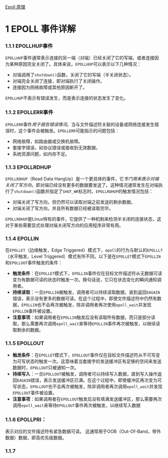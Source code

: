 [Epoll 原理](https://www.cnblogs.com/Hijack-you/p/13057792.html)


# 1 EPOLL 事件详解

### 1.1.1 EPOLLHUP事件

`EPOLLHUP`事件通常表示连接的另一端（对端）已经关闭了它的写端，或者连接因为某种原因完全关闭了。具体来说，`EPOLLHUP`可以表示以下几种情况：

- 对端调用了`shutdown()`函数，关闭了它的写端（半关闭状态）。
- 对端完全关闭了连接，即对端执行了关闭操作。
- 连接因为网络故障或其他原因断开了。

`EPOLLHUP`不表示有错误发生，而是表示连接的状态发生了变化。

### 1.1.2 EPOLLERR事件

`EPOLLERR`事件*用于报告错误情况*。当与文件描述符关联的设备或网络连接发生错误时，这个事件会被触发。`EPOLLERR`可能指示的问题包括：

- 网络故障，如路由器或交换机故障。
- 套接字错误，如协议错误或接收到无效数据。
- 系统资源问题，如内存不足。

### 1.1.3 EPOLLRDHUP

`EPOLLRDHUP`（Read Data HangUp）是一个更具体的事件，它*专门用来表示对端关闭了写方向*，即对端已经没有更多的数据要发送了。这种情况通常发生在对端执行了`shutdown()`函数并指定了`SHUT_WR`标志时。`EPOLLRDHUP`的触发情况包括：

- 对端关闭了写方向，但仍然可以读取对端之前发送的剩余数据。
- 对端关闭了写方向，并且所有数据已经被读取完毕。

`EPOLLRDHUP`是Linux特有的事件，它提供了一种机制来检测半关闭的连接状态，这对于某些需要显式处理对端关闭写方向的应用程序非常有用。



### 1.1.4 EPOLLIN

在`EPOLLET`（边缘触发，Edge Triggered）模式下，`epoll`的行为与默认的`EPOLLLT`（水平触发，Level Triggered）模式有所不同。以下是在`EPOLLET`模式下`EPOLLIN`和`EPOLLOUT`事件触发的条件：

- **触发条件**：在`EPOLLET`模式下，`EPOLLIN`事件仅在目标文件描述符从无数据可读变为有数据可读的状态时触发一次。换句话说，它只在状态变化的瞬间通知调用者。
- **持续读取**：一旦`EPOLLIN`被触发，调用者可以持续读取数据，直到返回`EAGAIN`错误，表示没有更多的数据可读。在这个过程中，即使文件描述符中仍然有数据，`EPOLLIN`也不会再次被触发，除非调用者再次使用`epoll_wait`并发现`EPOLLIN`事件被设置。
- **注意事项**：如果调用者在`EPOLLIN`触发后没有读取所有数据，而只是部分读取，那么需要再次调用`epoll_wait`来等待`EPOLLIN`事件再次被触发，以继续读取剩余的数据。

### 1.1.5 EPOLLOUT

- **触发条件**：在`EPOLLET`模式下，`EPOLLOUT`事件仅在目标文件描述符从不可写变为可写状态时触发一次。这意味着当套接字的发送缓冲区有足够的空间来发送数据时，`EPOLLOUT`只被通知一次。
- **持续写入**：一旦`EPOLLOUT`被触发，调用者可以持续写入数据，直到写入操作返回`EAGAIN`错误，表示发送缓冲区已满。在这个过程中，即使缓冲区再次变为可写状态，`EPOLLOUT`也不会再次被触发，除非调用者再次调用`epoll_wait`并发现`EPOLLOUT`事件被设置。
- **注意事项**：如果调用者在`EPOLLOUT`触发后没有填满发送缓冲区，那么需要再次调用`epoll_wait`来等待`EPOLLOUT`事件再次被触发，以继续写入数据
### 1.1.6 **EPOLLPRI**：
   表示对应的文件描述符有紧急数据可读。
   这通常用于OOB（Out-Of-Band，带外数据）数据，即高优先级数据。
### 1.1.7 